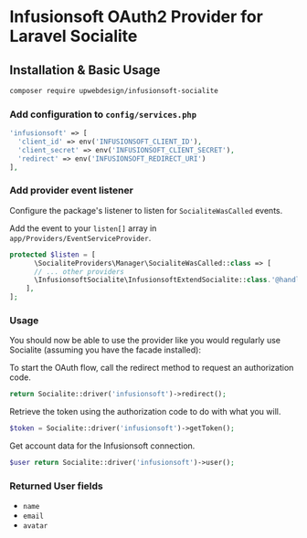 # Infusionsoft OAuth2 Provider for Laravel Socialite

## Installation & Basic Usage

```bash
composer require upwebdesign/infusionsoft-socialite
```

### Add configuration to `config/services.php`

```php
'infusionsoft' => [
  'client_id' => env('INFUSIONSOFT_CLIENT_ID'),
  'client_secret' => env('INFUSIONSOFT_CLIENT_SECRET'),
  'redirect' => env('INFUSIONSOFT_REDIRECT_URI')
],
```

### Add provider event listener

Configure the package's listener to listen for `SocialiteWasCalled` events.

Add the event to your `listen[]` array in `app/Providers/EventServiceProvider`.

```php
protected $listen = [
      \SocialiteProviders\Manager\SocialiteWasCalled::class => [
      // ... other providers
      \InfusionsoftSocialite\InfusionsoftExtendSocialite::class.'@handle',
    ],
];
```

### Usage

You should now be able to use the provider like you would regularly use Socialite (assuming you have the facade installed):

To start the OAuth flow, call the redirect method to request an authorization code.

```php
return Socialite::driver('infusionsoft')->redirect();
```

Retrieve the token using the authorization code to do with what you will.

```php
$token = Socialite::driver('infusionsoft')->getToken();
```

Get account data for the Infusionsoft connection.

```php
$user return Socialite::driver('infusionsoft')->user();
```

### Returned User fields

-   `name`
-   `email`
-   `avatar`
